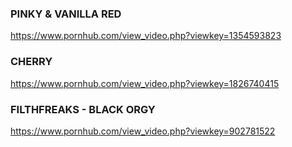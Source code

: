 ### PINKY & VANILLA RED
https://www.pornhub.com/view_video.php?viewkey=1354593823
### CHERRY
https://www.pornhub.com/view_video.php?viewkey=1826740415
### FILTHFREAKS - BLACK ORGY
https://www.pornhub.com/view_video.php?viewkey=902781522
